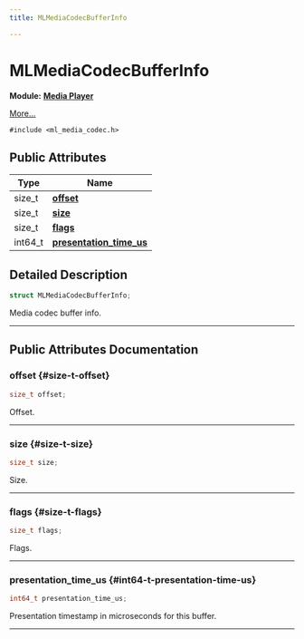 ```yaml
---
title: MLMediaCodecBufferInfo

---
```


# MLMediaCodecBufferInfo

**Module:** **[Media Player](/versioned_docs/version-14-Jun-2023/api-ref/api/Modules/group___media_player/group___media_player.md)**



 [More...](#detailed-description)


`#include <ml_media_codec.h>`

## Public Attributes

| Type           | Name           |
| -------------- | -------------- |
| size_t | **[offset](/versioned_docs/version-14-Jun-2023/api-ref/api/Modules/group___media_player/struct_m_l_media_codec_buffer_info.md#size-t-offset)**  |
| size_t | **[size](/versioned_docs/version-14-Jun-2023/api-ref/api/Modules/group___media_player/struct_m_l_media_codec_buffer_info.md#size-t-size)**  |
| size_t | **[flags](/versioned_docs/version-14-Jun-2023/api-ref/api/Modules/group___media_player/struct_m_l_media_codec_buffer_info.md#size-t-flags)**  |
| int64_t | **[presentation_time_us](/versioned_docs/version-14-Jun-2023/api-ref/api/Modules/group___media_player/struct_m_l_media_codec_buffer_info.md#int64-t-presentation-time-us)**  |

## Detailed Description

```cpp
struct MLMediaCodecBufferInfo;
```


Media codec buffer info. 





-----------
## Public Attributes Documentation

### offset {#size-t-offset}

```cpp
size_t offset;
```


Offset. 





-----------

### size {#size-t-size}

```cpp
size_t size;
```


Size. 





-----------

### flags {#size-t-flags}

```cpp
size_t flags;
```


Flags. 





-----------

### presentation_time_us {#int64-t-presentation-time-us}

```cpp
int64_t presentation_time_us;
```


Presentation timestamp in microseconds for this buffer. 





-----------

